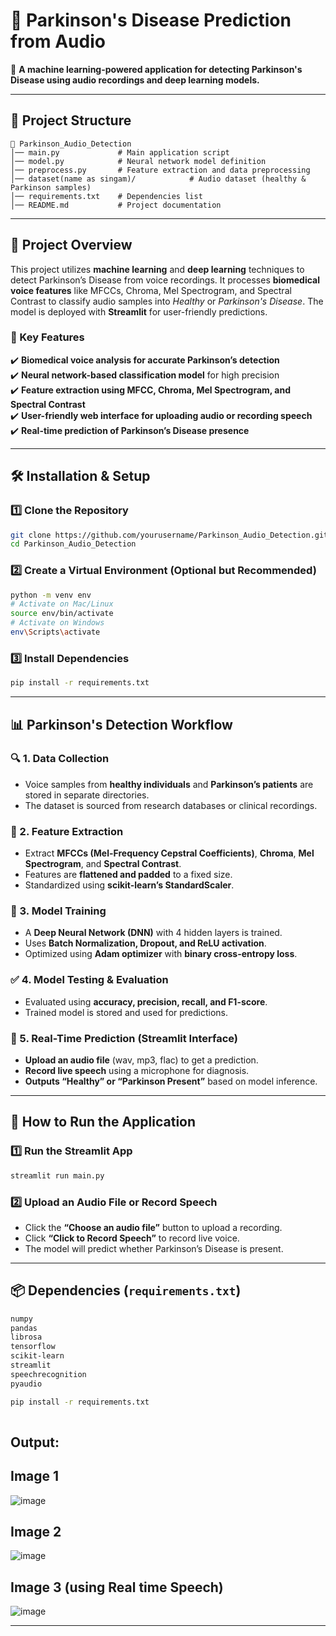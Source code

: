 
# 🧠 Parkinson's Disease Prediction from Audio

🚀 **A machine learning-powered application for detecting Parkinson's Disease using audio recordings and deep learning models.**

---

## 📂 Project Structure

```
📂 Parkinson_Audio_Detection
│── main.py             # Main application script
│── model.py            # Neural network model definition
│── preprocess.py       # Feature extraction and data preprocessing
│── dataset(name as singam)/            # Audio dataset (healthy & Parkinson samples)
│── requirements.txt    # Dependencies list
│── README.md           # Project documentation

```

---

## 🎯 Project Overview

This project utilizes **machine learning** and **deep learning** techniques to detect Parkinson’s Disease from voice recordings. It processes **biomedical voice features** like MFCCs, Chroma, Mel Spectrogram, and Spectral Contrast to classify audio samples into *Healthy* or *Parkinson's Disease*. The model is deployed with **Streamlit** for user-friendly predictions.

### 🚀 Key Features
✔️ **Biomedical voice analysis for accurate Parkinson’s detection**  
✔️ **Neural network-based classification model** for high precision  
✔️ **Feature extraction using MFCC, Chroma, Mel Spectrogram, and Spectral Contrast**  
✔️ **User-friendly web interface for uploading audio or recording speech**  
✔️ **Real-time prediction of Parkinson’s Disease presence**  

---

## 🛠️ Installation & Setup

### 1️⃣ Clone the Repository
```sh
git clone https://github.com/yourusername/Parkinson_Audio_Detection.git  
cd Parkinson_Audio_Detection  
```

### 2️⃣ Create a Virtual Environment (Optional but Recommended)
```sh
python -m venv env  
# Activate on Mac/Linux  
source env/bin/activate  
# Activate on Windows  
env\Scripts\activate  
```

### 3️⃣ Install Dependencies
```sh
pip install -r requirements.txt  
```

---

## 📊 Parkinson's Detection Workflow

### 🔍 1. Data Collection
- Voice samples from **healthy individuals** and **Parkinson’s patients** are stored in separate directories.
- The dataset is sourced from research databases or clinical recordings.

### 🔬 2. Feature Extraction
- Extract **MFCCs (Mel-Frequency Cepstral Coefficients)**, **Chroma**, **Mel Spectrogram**, and **Spectral Contrast**.
- Features are **flattened and padded** to a fixed size.
- Standardized using **scikit-learn’s StandardScaler**.

### 🤖 3. Model Training
- A **Deep Neural Network (DNN)** with 4 hidden layers is trained.
- Uses **Batch Normalization, Dropout, and ReLU activation**.
- Optimized using **Adam optimizer** with **binary cross-entropy loss**.

### ✅ 4. Model Testing & Evaluation
- Evaluated using **accuracy, precision, recall, and F1-score**.
- Trained model is stored and used for predictions.

### 📌 5. Real-Time Prediction (Streamlit Interface)
- **Upload an audio file** (wav, mp3, flac) to get a prediction.
- **Record live speech** using a microphone for diagnosis.
- **Outputs “Healthy” or “Parkinson Present”** based on model inference.

---

## 🚀 How to Run the Application

### 1️⃣ Run the Streamlit App
```sh
streamlit run main.py  
```

### 2️⃣ Upload an Audio File or Record Speech
- Click the **“Choose an audio file”** button to upload a recording.
- Click **“Click to Record Speech”** to record live voice.
- The model will predict whether Parkinson’s Disease is present.

---

## 📦 Dependencies (`requirements.txt`)
```txt
numpy  
pandas  
librosa  
tensorflow  
scikit-learn  
streamlit  
speechrecognition  
pyaudio   
```
```sh
pip install -r requirements.txt
 
```
## Output:
## Image 1

![image](https://github.com/user-attachments/assets/035b4d69-2aad-4e22-a4d2-cee4926090e7)

## Image 2
![image](https://github.com/user-attachments/assets/5a7e4fd9-5154-44a6-935d-26f5f8afa4b1)


## Image 3 (using Real time Speech)
![image](https://github.com/user-attachments/assets/88597379-d0e3-4ca2-8a52-09647591ed33)

---



